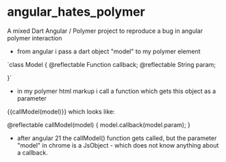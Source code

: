 # angular_hates_polymer
A mixed Dart Angular / Polymer project
to  reproduce a bug in angular polymer interaction


* from angular i pass a dart object "model" to my polymer element

`class Model {
  @reflectable
  Function callback;
  @reflectable
  String param;

}`

* in my polymer html markup i call a function which gets this object as a parameter

{{callModel(model)}}
which looks like:

@reflectable
callModel(model) {
model.callback(model.param); 
}

* after angular 21 the callModel() function gets called, 
but the parameter "model" in chrome is a JsObject - which does not know anything about a callback.
